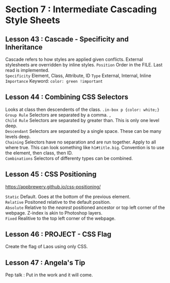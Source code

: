 # Section 7 : Intermediate Cascading Style Sheets
## Lesson 43 : Cascade - Specificity and Inheritance

Cascade refers to how styles are applied given conflicts. External stylesheets are overridden by inline styles. 
```Position``` Order in the FILE. Last read is implemented.  
```Specificity``` Element, Class, Attribute, ID 
```Type``` External, Internal, Inline
```Importance``` Keyword: ```color: green !important```
 
## Lesson 44 : Combining CSS Selectors

Looks at class then descendents of the class. ```.in-box p {color: white;}```  
```Group Rule``` Selectors are separated by a comma. ```,```  
```Child Rule``` Selectors are separated by greater than. This is only one level deep.  
```Descendant``` Selectors are separated by a single space. These can be many levels deep.  
```Chaining``` Selectors have no separation and are run together. Apply to all where true. This can look something like ```h1#title.big```. Convention is to use the element, then class, then ID.  
```Combinations``` Selectors of differenty types can be combined. 

## Lesson 45 : CSS Positioning

https://appbrewery.github.io/css-positioning/  

```Static``` Default. Goes at the bottom of the previous element.  
```Relative``` Positoned relative to the default position.  
```Absolute``` Relative to the *nearest* positioned ancestor or top left corner of the webpage. Z-index is akin to Photoshop layers.  
```Fixed``` Realitive to the top left corner of the webpage.  

## Lesson 46 : PROJECT - CSS Flag

Create the flag of Laos using only CSS.

## Lesson 47 : Angela's Tip

Pep talk : Put in the work and it will come.
